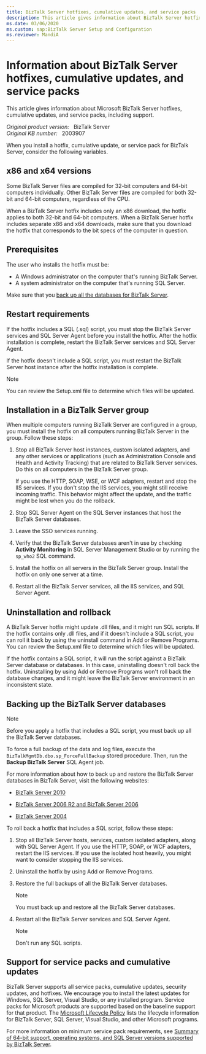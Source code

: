 ```yaml
---
title: BizTalk Server hotfixes, cumulative updates, and service packs
description: This article gives information about BizTalk Server hotfixes, cumulative updates, and service packs, including support.
ms.date: 03/06/2020
ms.custom: sap:BizTalk Server Setup and Configuration
ms.reviewer: MandiA
---
```

# Information about BizTalk Server hotfixes, cumulative updates, and service packs

This article gives information about Microsoft BizTalk Server hotfixes, cumulative updates, and service packs, including support.

_Original product version:_ &nbsp; BizTalk Server  
_Original KB number:_ &nbsp; 2003907

When you install a hotfix, cumulative update, or service pack for BizTalk Server, consider the following variables.

## x86 and x64 versions

Some BizTalk Server files are compiled for 32-bit computers and 64-bit computers individually. Other BizTalk Server files are compiled for both 32-bit and 64-bit computers, regardless of the CPU. 

When a BizTalk Server hotfix includes only an x86 download, the hotfix applies to both 32-bit and 64-bit computers. When a BizTalk Server hotfix includes separate x86 and x64 downloads, make sure that you download the hotfix that corresponds to the bit specs of the computer in question.

## Prerequisites

The user who installs the hotfix must be:

- A Windows administrator on the computer that's running BizTalk Server.
- A system administrator on the computer that's running SQL Server.

Make sure that you [back up all the databases for BizTalk Server](#backing-up-the-biztalk-server-databases).

## Restart requirements

If the hotfix includes a SQL (.sql) script, you must stop the BizTalk Server services and SQL Server Agent before you install the hotfix. After the hotfix installation is complete, restart the BizTalk Server services and SQL Server Agent.

If the hotfix doesn't include a SQL script, you must restart the BizTalk Server host instance after the hotfix installation is complete.

> [!NOTE]
> You can review the Setup.xml file to determine which files will be updated.

## Installation in a BizTalk Server group

When multiple computers running BizTalk Server are configured in a group, you must install the hotfix on all computers running BizTalk Server in the group. Follow these steps:

1. Stop all BizTalk Server host instances, custom isolated adapters, and any other services or applications (such as Administration Console and Health and Activity Tracking) that are related to BizTalk Server services. Do this on all computers in the BizTalk Server group. 

   If you use the HTTP, SOAP, WSE, or WCF adapters, restart and stop the IIS services. If you don't stop the IIS services, you might still receive incoming traffic. This behavior might affect the update, and the traffic might be lost when you do the rollback.
2. Stop SQL Server Agent on the SQL Server instances that host the BizTalk Server databases.
3. Leave the SSO services running.
4. Verify that the BizTalk Server databases aren't in use by checking **Activity Monitoring** in SQL Server Management Studio or by running the `sp_who2` SQL command.
5. Install the hotfix on all servers in the BizTalk Server group. Install the hotfix on only one server at a time.
6. Restart all the BizTalk Server services, all the IIS services, and SQL Server Agent.

## Uninstallation and rollback

A BizTalk Server hotfix might update .dll files, and it might run SQL scripts. If the hotfix contains only .dll files, and if it doesn't include a SQL script, you can roll it back by using the uninstall command in Add or Remove Programs. You can review the Setup.xml file to determine which files will be updated.

If the hotfix contains a SQL script, it will run the script against a BizTalk Server database or databases. In this case, uninstalling doesn't roll back the hotfix. Uninstalling by using Add or Remove Programs won't roll back the database changes, and it might leave the BizTalk Server environment in an inconsistent state.

## Backing up the BizTalk Server databases

> [!NOTE]
> Before you apply a hotfix that includes a SQL script, you must back up all the BizTalk Server databases.

To force a full backup of the data and log files, execute the `BizTalkMgmtDb.dbo.sp_ForceFullBackup` stored procedure. Then, run the **Backup BizTalk Server** SQL Agent job.

For more information about how to back up and restore the BizTalk Server databases in BizTalk Server, visit the following websites:

- [BizTalk Server 2010](https://www.microsoft.com/download/details.aspx?id=56420)

- [BizTalk Server 2006 R2 and BizTalk Server 2006](https://www.microsoft.com/download/details.aspx?id=56495)

- [BizTalk Server 2004](https://www.microsoft.com/download/details.aspx?id=56488)

To roll back a hotfix that includes a SQL script, follow these steps:

1. Stop all BizTalk Server hosts, services, custom isolated adapters, along with SQL Server Agent. If you use the HTTP, SOAP, or WCF adapters, restart the IIS services. If you use the isolated host heavily, you might want to consider stopping the IIS services.
2. Uninstall the hotfix by using Add or Remove Programs.
3. Restore the full backups of all the BizTalk Server databases.

    > [!NOTE]
    > You must back up and restore all the BizTalk Server databases.
4. Restart all the BizTalk Server services and SQL Server Agent.

    > [!NOTE]
    > Don't run any SQL scripts.

## Support for service packs and cumulative updates

BizTalk Server supports all service packs, cumulative updates, security updates, and hotfixes. We encourage you to install the latest updates for Windows, SQL Server, Visual Studio, or any installed program. Service packs for Microsoft products are supported based on the baseline support for that product. The [Microsoft Lifecycle Policy](https://support.microsoft.com/gp/lifeselectindex) lists the lifecycle information for BizTalk Server, SQL Server, Visual Studio, and other Microsoft programs.

For more information on minimum service pack requirements, see [Summary of 64-bit support, operating systems, and SQL Server versions supported by BizTalk Server](https://support.microsoft.com/kb/926628).
